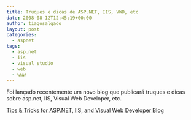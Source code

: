 ```yaml
---
title: Truques e dicas de ASP.NET, IIS, VWD, etc
date: 2008-08-12T12:45:19+00:00
author: tiagosalgado
layout: post
categories:
  - aspnet
tags:
  - asp.net
  - iis
  - visual studio
  - web
  - www
---
```

Foi lançado recentemente um novo blog que publicará truques e dicas sobre asp.net, IIS, Visual Web Developer, etc.

<a href="http://blogs.msdn.com/webdevelopertips/default.aspx" target="_blank">Tips & Tricks for ASP.NET, IIS, and Visual Web Developer Blog</a>